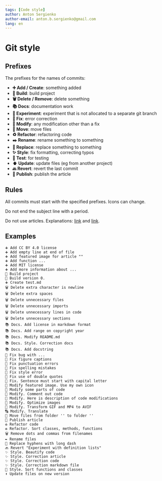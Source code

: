 ```yaml
---
tags: [Code style]
author: Anton Sergienko
author-email: anton.b.sergienko@gmail.com
lang: en
---
```


# Git style

## Prefixes

The prefixes for the names of commits:

- **➕ Add / Create**: something added
- **🚀 Build**: build project
- **🗑️ Delete / Remove**: delete something
- **📚 Docs**: documentation work
- **🧪 Experiment**: experiment that is not allocated to a separate git branch
- **🐛 Fix**: error correction
- **🔧 Modify**: any modification other than a fix
- **🚚 Move**: move files
- **♻️ Refactor**: refactoring code
- **✒️ Rename**: rename something to something
- **🔄 Replace**: replace something to something
- **✨ Style**: fix formatting, correcting typos
- **🎯 Test**: for testing
- **⬆️ Update**: update files (eg from another project)
- **🔙 Revert**: revert the last commit
- **🚀 Publish**: publish the article

## Rules

All commits must start with the specified prefixes. Icons can change.

Do not end the subject line with a period.

Do not use articles. Explanations: [link](https://www.reddit.com/r/git/comments/7gjhpd/using_an_article_in_a_commit_message/) and [link](https://english.stackexchange.com/questions/38759/dropping-articles-in-the-title-of-an-article-or-a-section-or-in-the-caption-o).

## Examples

```text
➕ Add CC BY 4.0 license
➕ Add empty line at end of file
➕ Add featured image for article ""
➕ Add function ...
➕ Add MIT license
➕ Add more information about ...
🚀 Build project
🚀 Build version 0.
➕ Create test.md
🗑️ Delete extra character is newline
🗑️ Delete extra spaces
🗑️ Delete unnecessary files
🗑️ Delete unnecessary imports
🗑️ Delete unnecessary lines in code
🗑️ Delete unnecessary sections
📚 Docs. Add license in markdown format
📚 Docs. Add range on copyright year
📚 Docs. Modify README.md
📚 Docs. Style. Correction docs
📚 Docs. Add docstring
🐛 Fix bug with ...
🐛 Fix figure captions
🐛 Fix punctuation errors
🐛 Fix spelling mistakes
🐛 Fix style error
🐛 Fix use of double quotes
🐛 Fix. Sentence must start with capital letter
🔧 Modify featured image. Use my own icon
🔧 Modify some parts of code
🔧 Modify. Comment out code
🔧 Modify. Here is description of code modifications
🔧 Modify. Optimize images
🔧 Modify. Transform GIF and MP4 to AVIF
🔠 Modify. Translate
🚚 Move files from folder '' to folder ''
🚀 Publish article
♻️ Refactor code
♻️ Refactor. Sort classes, methods, functions
🗑️ Remove dots and commas from filenames
✒️ Rename files
🔄 Replace hyphens with long dash
🔙 Revert "Experiment with definition lists"
✨ Style. Beautify code
✨ Style. Correction article
✨ Style. Correction code
✨ Style. Correction markdown file
📶 Style. Sort functions and classes
⬆️ Update files on new version
```
